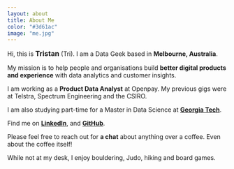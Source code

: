 ```yaml
---
layout: about
title: About Me
color: "#3d61ac"
image: "me.jpg"
---
```

Hi, this is <span class="red-text" style="font-size: 16px"> **Tristan**</span> (Tri). I am a Data Geek based in <span class="red-text">**Melbourne, Australia**</span>. 

My mission is to help people and organisations build <span class="red-text">**better digital products and experience**</span> with data analytics and customer insights.

I am working as a <span class="red-text">**Product Data Analyst**</span> at Openpay. My previous gigs were at Telstra, Spectrum Engineering and the CSIRO. 

I am also studying part-time for a Master in Data Science at [**Georgia Tech**](https://www.gatech.edu/). 

Find me on [**LinkedIn**](https://www.linkedin.com/in/tristan-q-nguyen), and [**GitHub**](https://github.com/tri47).

Please feel free to reach out for <span class="red-text">**a chat**</span> about anything over a coffee. Even about the coffee itself!

While not at my desk, I enjoy bouldering, Judo, hiking and board games.

